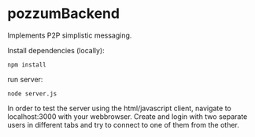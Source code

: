 # pozzumBackend

Implements P2P simplistic messaging.

Install dependencies (locally):
```
npm install
```

run server:
```
node server.js
```

In order to test the server using the html/javascript client, navigate to localhost:3000 with your webbrowser. Create and login with two separate users in different tabs and try to connect to one of them from the other.
